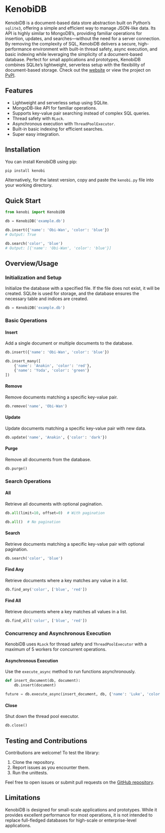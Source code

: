 # KenobiDB

KenobiDB is a document-based data store abstraction built on Python’s `sqlite3`, offering a simple and efficient way to manage JSON-like data. Its API is highly similar to MongoDB’s, providing familiar operations for insertion, updates, and searches—without the need for a server connection. By removing the complexity of SQL, KenobiDB delivers a secure, high-performance environment with built-in thread safety, async execution, and basic indexing while leveraging the simplicity of a document-based database. Perfect for small applications and prototypes, KenobiDB combines SQLite’s lightweight, serverless setup with the flexibility of document-based storage. Check out the [website](http://patx.github.io/kenobi/) or view the project on [PyPI](https://pypi.org/project/kenobi/).

## Features

- Lightweight and serverless setup using SQLite.
- MongoDB-like API for familiar operations.
- Supports key-value pair searching instead of complex SQL queries.
- Thread safety with `RLock`.
- Asynchronous execution with `ThreadPoolExecutor`.
- Built-in basic indexing for efficient searches.
- Super easy integration.

## Installation

You can install KenobiDB using pip:
```bash
pip install kenobi
```

Alternatively, for the latest version, copy and paste the `kenobi.py` file into your working directory.

## Quick Start

```python
from kenobi import KenobiDB

db = KenobiDB('example.db')

db.insert({'name': 'Obi-Wan', 'color': 'blue'})
# Output: True

db.search('color', 'blue')
# Output: [{'name': 'Obi-Wan', 'color': 'blue'}]
```

## Overview/Usage

### Initialization and Setup

Initialize the database with a specified file. If the file does not exist, it will be created. SQLite is used for storage, and the database ensures the necessary table and indices are created.

```python
db = KenobiDB('example.db')
```

### Basic Operations

#### Insert
Add a single document or multiple documents to the database.
```python
db.insert({'name': 'Obi-Wan', 'color': 'blue'})

db.insert_many([
    {'name': 'Anakin', 'color': 'red'},
    {'name': 'Yoda', 'color': 'green'}
])
```

#### Remove
Remove documents matching a specific key-value pair.
```python
db.remove('name', 'Obi-Wan')
```

#### Update
Update documents matching a specific key-value pair with new data.
```python
db.update('name', 'Anakin', {'color': 'dark'})
```

#### Purge
Remove all documents from the database.
```python
db.purge()
```

### Search Operations

#### All
Retrieve all documents with optional pagination.
```python
db.all(limit=10, offset=0)  # With pagination

db.all()  # No pagination
```

#### Search
Retrieve documents matching a specific key-value pair with optional pagination.
```python
db.search('color', 'blue')
```

#### Find Any
Retrieve documents where a key matches any value in a list.
```python
db.find_any('color', ['blue', 'red'])
```

#### Find All
Retrieve documents where a key matches all values in a list.
```python
db.find_all('color', ['blue', 'red'])
```

### Concurrency and Asynchronous Execution

KenobiDB uses `RLock` for thread safety and `ThreadPoolExecutor` with a maximum of 5 workers for concurrent operations.

#### Asynchronous Execution
Use the `execute_async` method to run functions asynchronously.

```python
def insert_document(db, document):
    db.insert(document)

future = db.execute_async(insert_document, db, {'name': 'Luke', 'color': 'green'})
```

#### Close
Shut down the thread pool executor.
```python
db.close()
```

## Testing and Contributions

Contributions are welcome! To test the library:
1. Clone the repository.
2. Report issues as you encounter them.
3. Run the unittests.


Feel free to open issues or submit pull requests on the [GitHub repository](https://github.com/patx/kenobi).

## Limitations

KenobiDB is designed for small-scale applications and prototypes. While it provides excellent performance for most operations, it is not intended to replace full-fledged databases for high-scale or enterprise-level applications.


